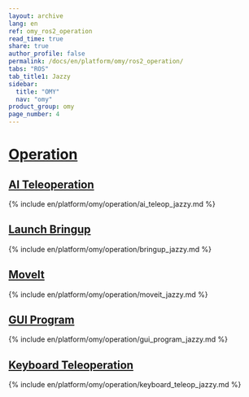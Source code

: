 ```yaml
---
layout: archive
lang: en
ref: omy_ros2_operation
read_time: true
share: true
author_profile: false
permalink: /docs/en/platform/omy/ros2_operation/
tabs: "ROS"
tab_title1: Jazzy
sidebar:
  title: "OMY"
  nav: "omy"
product_group: omy
page_number: 4
---
```


<style>body {counter-reset: h1 3 !important;}</style>


# [Operation](#operation)

## [AI Teleoperation](#ai-teleoperation)
{% include en/platform/omy/operation/ai_teleop_jazzy.md %}

## [Launch Bringup](#launch-bringup)
{% include en/platform/omy/operation/bringup_jazzy.md %}

## [MoveIt](#moveit)
{% include en/platform/omy/operation/moveit_jazzy.md %}

## [GUI Program](#gui-program)
{% include en/platform/omy/operation/gui_program_jazzy.md %}

## [Keyboard Teleoperation](#keyboard-teleoperation)
{% include en/platform/omy/operation/keyboard_teleop_jazzy.md %}
